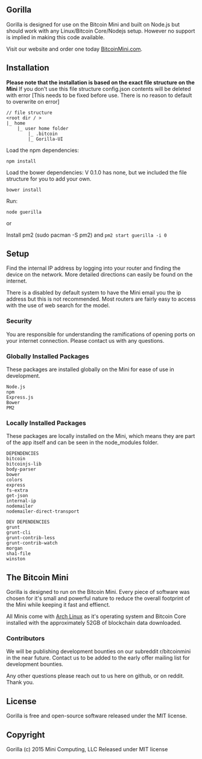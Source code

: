 ## Gorilla

Gorilla is designed for use on the Bitcoin Mini and built on Node.js but should work with any Linux/Bitcoin Core/Nodejs setup.  However no support is implied in making this code available.

Visit our website and order one today [BitcoinMini.com](https://bitcoinmini.com/).

## Installation

**Please note that the installation is based on the exact file structure on the Mini**
If you don't use this file structure config.json contents will be deleted with error [This needs to be fixed before use.  There is no reason to default to overwrite on error]

    // file structure
    <root dir / >
    |_ home
    	|_ user home folder
        	|_ .bitcoin
        	|_ Gorilla-UI


Load the npm dependencies:

`npm install`

Load the bower dependencies:
V 0.1.0 has none, but we included the file structure for you to add your own.

`bower install`

Run:

`node guerilla`

or

Install pm2 (sudo pacman -S pm2) and
`pm2 start guerilla -i 0`

## Setup

Find the internal IP address by logging into your router and finding the device on the network. More detailed directions can easily be found on the internet.

There is a disabled by default system to have the Mini email you the ip address but this is not recommended. Most routers are fairly easy to access with the use of web search for the model.



### Security

You are responsible for understanding the ramifications of opening ports on your internet connection.  Please contact us with any questions.


### Globally Installed Packages

These packages are installed globally on the Mini for ease of use in development. 

	Node.js
	npm
	Express.js
	Bower
	PM2


### Locally Installed Packages

These packages are locally installed on the Mini, which means they are part of the app itself and can be seen in the node_modules folder.

	DEPENDENCIES
	bitcoin
    bitcoinjs-lib
    body-parser
    bower
    colors
    express
    fs-extra
    get-json
    internal-ip
    nodemailer
    nodemailer-direct-transport

	DEV DEPENDENCIES
	grunt
    grunt-cli
    grunt-contrib-less
    grunt-contrib-watch
    morgan
    sha1-file
    winston
	
## The Bitcoin Mini

Gorilla is designed to run on the Bitcoin Mini. Every piece of software was chosen for it's small and powerful nature to reduce the overall footprint of the Mini while keeping it fast and effienct.

All Minis come with [Arch Linux](https://www.archlinux.org/) as it's operating system and Bitcoin Core installed with the approximately 52GB of blockchain data downloaded.

### Contributors

We will be publishing development bounties on our subreddit r/bitcoinmini in the near future. Contact us to be added to the early offer mailing list for development bounties.

Any other questions please reach out to us here on github, or on reddit. Thank you.

## License

Gorilla is free and open-source software released under the MIT license.

## Copyright

Gorilla (c) 2015 Mini Computing, LLC
Released under MIT license
